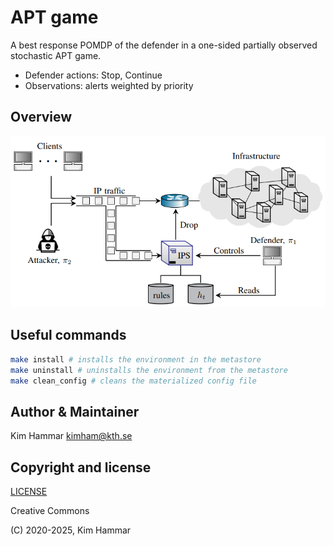 # APT game 

A best response POMDP of the defender in a one-sided partially observed stochastic APT game.

- Defender actions: Stop, Continue
- Observations: alerts weighted by priority

## Overview
<p align="center">
<img src="../stopping_game/env.png" width="600">
</p>

## Useful commands

```bash
make install # installs the environment in the metastore
make uninstall # uninstalls the environment from the metastore
make clean_config # cleans the materialized config file    
```

## Author & Maintainer

Kim Hammar <kimham@kth.se>

## Copyright and license

[LICENSE](../../../../../LICENSE.md)

Creative Commons

(C) 2020-2025, Kim Hammar